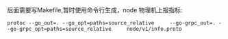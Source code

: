 
后面需要写Makefile,暂时使用命令行生成，node 物理机上报指标:

```
protoc --go_out=. --go_opt=paths=source_relative     --go-grpc_out=. --go-grpc_opt=paths=source_relative     node/v1/info.proto
```

